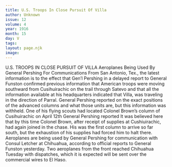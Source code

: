 ```yaml
---
title: U.S. Troops In Close Pursuit Of Villa
author: Unknown
issue: 12
volume: 4
year: 1916
month: 15
day: V
tags:
layout: page.njk
image:
---
```

U.S. TROOPS IN CLOSE PURSUIT OF VILLA    Aeroplanes Being Used By General Pershing For Communications       From San Antonio, Tex., the latest information is to the effect that Gen’l Pershing in a delayed report to General Funston confirmed previous information that American troops were moving southward from Cusihuirachic on the trail through Satevo and that all the information available at his headquarters indicated that Villa, was traveling in the direction of Parral.       General Pershing reported on the exact positions of the advanced columns and what those units are, but this information was withheld.       One of his flying scouts had located Colonel Brown’s column of Cusihuirachic on April 12th General Pershing reported It was believed here that by this time Colonel Brown, after receipt of supplies at Cushiuirachic, had again joined in the chase. His was the first column to arrive so far south, but the exhaustion of his supplies had forced him to halt there.       Aeroplanes are being used by General Pershing for communication with Consul Letcher at Chihuahua, according to official reports to General Funston yesterday. Two aeroplanes from the front reached Chihuahua Tuesday with dispatches, which it is expected will be sent over the commercial wires to El Haso. 


